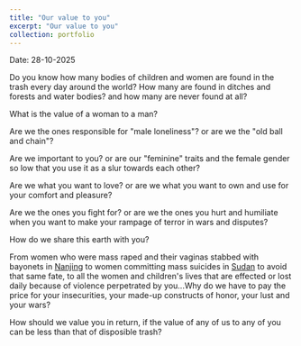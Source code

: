 ```yaml
---
title: "Our value to you"
excerpt: "Our value to you"
collection: portfolio
---
```


Date: 28-10-2025

Do you know how many bodies of children and women are found in the trash every day around the world? How many are found in ditches and forests and water bodies? and how many are never found at all?

What is the value of a woman to a man?

Are we the ones responsible for "male loneliness"? or are we the "old ball and chain"?

Are we important to you? or are our "feminine" traits and the female gender so low that you use it as a slur towards each other?

Are we what you want to love? or are we what you want to own and use for your comfort and pleasure?

Are we the ones you fight for? or are we the ones you hurt and humiliate when you want to make your rampage of terror in wars and disputes?

How do we share this earth with you?

From women who were mass raped and their vaginas stabbed with bayonets in [Nanjing](https://en.wikipedia.org/wiki/Nanjing_Massacre) to women committing mass suicides in [Sudan](https://www.darfurwomenaction.org/press_release/over-120-civilians-killed-and-over-130-women-committed-suicide-to-escape-rape-by-rsf/) to avoid that same fate, to all the women and children's lives that are effected or lost daily because of violence perpetrated by you...Why do we have to pay the price for your insecurities, your made-up constructs of honor, your lust and your wars? 

How should we value you in return, if the value of any of us to any of you can be less than that of disposible trash? 
